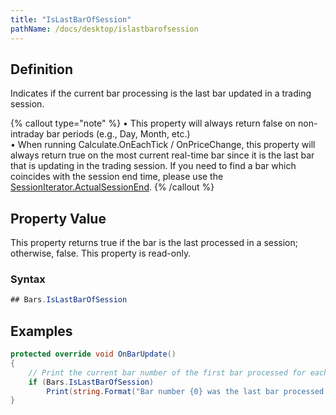 ```yaml
---
title: "IsLastBarOfSession"
pathName: /docs/desktop/islastbarofsession
---
```


## Definition

Indicates if the current bar processing is the last bar updated in a trading session.

{% callout type="note" %}
• This property will always return false on non-intraday bar periods (e.g., Day, Month, etc.)  
• When running Calculate.OnEachTick / OnPriceChange, this property will always return true on the most current real-time bar since it is the last bar that is updating in the trading session. If you need to find a bar which coincides with the session end time, please use the [SessionIterator.ActualSessionEnd](/docs/desktop/actualsessionend).
{% /callout %}

## Property Value

This property returns true if the bar is the last processed in a session; otherwise, false. This property is read-only.

### Syntax

```csharp
## Bars.IsLastBarOfSession
```

## Examples

```csharp
protected override void OnBarUpdate()
{
    // Print the current bar number of the first bar processed for each session on a chart
    if (Bars.IsLastBarOfSession)
        Print(string.Format("Bar number {0} was the last bar processed of the session at {1}.", CurrentBar, Time[0]));
}
```
